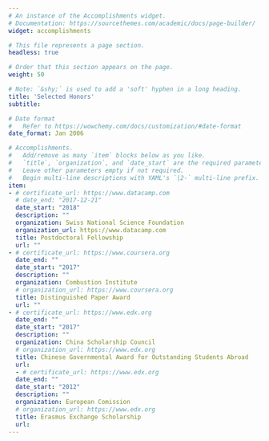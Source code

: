 ```yaml
---
# An instance of the Accomplishments widget.
# Documentation: https://sourcethemes.com/academic/docs/page-builder/
widget: accomplishments

# This file represents a page section.
headless: true

# Order that this section appears on the page.
weight: 50

# Note: `&shy;` is used to add a 'soft' hyphen in a long heading.
title: 'Selected Honors'
subtitle:

# Date format
#   Refer to https://wowchemy.com/docs/customization/#date-format
date_format: Jan 2006

# Accomplishments.
#   Add/remove as many `item` blocks below as you like.
#   `title`, `organization`, and `date_start` are the required parameters.
#   Leave other parameters empty if not required.
#   Begin multi-line descriptions with YAML's `|2-` multi-line prefix.
item:
- # certificate_url: https://www.datacamp.com
  # date_end: "2017-12-21"
  date_start: "2018"
  description: ""
  organization: Swiss National Science Foundation
  organization_url: https://www.datacamp.com
  title: Postdoctoral Fellowship
  url: ""
- # certificate_url: https://www.coursera.org
  date_end: ""
  date_start: "2017"
  description: ""
  organization: Combustion Institute
  # organization_url: https://www.coursera.org
  title: Distinguished Paper Award
  url: ""
- # certificate_url: https://www.edx.org
  date_end: ""
  date_start: "2017"
  description: ""
  organization: China Scholarship Council
  # organization_url: https://www.edx.org
  title: Chinese Governmental Award for Outstanding Students Abroad
  url: 
  - # certificate_url: https://www.edx.org
  date_end: ""
  date_start: "2012"
  description: ""
  organization: European Comission
  # organization_url: https://www.edx.org
  title: Erasmus Exchange Scholarship
  url: 
---
```

